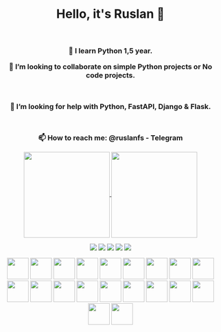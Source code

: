<div id="header" align="center">
<h1> Hello, it's Ruslan 👋 <h1/>
<h3>
<br> 🌱 I learn Python 1,5 year.
<br><p class="left"> 👯 I’m looking to collaborate on simple Python projects or No code projects.<p/>
<br><p class="left"> 🤔 I’m looking for help with Python, FastAPI, Django & Flask.<p/>
<br><p class="left"> 📫 How to reach me: @ruslanfs - Telegram<p/>
</h3>
<div/>
  
<a href="https://github.com/fivsky/github-readme-stats">
  <img height=200 align="center" src="https://github-readme-stats.vercel.app/api?username=fivsky&theme=onedark&show_icons=true" />
</a>
<a href="https://github.com/fivsky/convoychat">
  <img height=200 align="center" src="https://github-readme-stats.vercel.app/api/top-langs?username=fivsky&layout=compact&langs_count=8&card_width=320&theme=onedark&show_icons=true" />
</a>






![](http://github-profile-summary-cards.vercel.app/api/cards/profile-details?username=fivsky&theme=zenburn) 
</a>
![](http://github-profile-summary-cards.vercel.app/api/cards/repos-per-language?username=fivsky&theme=zenburn)
</a>
![](http://github-profile-summary-cards.vercel.app/api/cards/most-commit-language?username=fivsky&theme=zenburn)
</a>
![](http://github-profile-summary-cards.vercel.app/api/cards/stats?username=fivsky&theme=zenburn)
</a>
![](http://github-profile-summary-cards.vercel.app/api/cards/productive-time?username=fivsky&theme=zenburn&utcOffset=8)
</a>

<i class="devicon-canva-original"></i> 

<p>
<img src="https://cdn.jsdelivr.net/gh/devicons/devicon@latest/icons/canva/canva-original.svg" width="50" height="50"/>
<img src="https://cdn.jsdelivr.net/gh/devicons/devicon@latest/icons/csharp/csharp-original.svg" width="50" height="50"/>   
<img src="https://cdn.jsdelivr.net/gh/devicons/devicon@latest/icons/fastapi/fastapi-original.svg" width="50" height="50"/>
<img src="https://cdn.jsdelivr.net/gh/devicons/devicon@latest/icons/figma/figma-original.svg" width="50" height="50"/>
<img src="https://cdn.jsdelivr.net/gh/devicons/devicon@latest/icons/flask/flask-original.svg" width="50" height="50"/>
<img src="https://cdn.jsdelivr.net/gh/devicons/devicon@latest/icons/git/git-original.svg" width="50" height="50"/>
<img src="https://cdn.jsdelivr.net/gh/devicons/devicon@latest/icons/html5/html5-original-wordmark.svg" width="50" height="50"/>
<img src="https://cdn.jsdelivr.net/gh/devicons/devicon@latest/icons/intellij/intellij-original.svg" width="50" height="50"/>
<img src="https://cdn.jsdelivr.net/gh/devicons/devicon@latest/icons/jira/jira-original-wordmark.svg" width="50" height="50"/>
<img src="https://cdn.jsdelivr.net/gh/devicons/devicon@latest/icons/linkedin/linkedin-original.svg" width="50" height="50"/>
<img src="https://cdn.jsdelivr.net/gh/devicons/devicon@latest/icons/markdown/markdown-original.svg" width="50" height="50"/>
<img src="https://cdn.jsdelivr.net/gh/devicons/devicon@latest/icons/notion/notion-original.svg" width="50" height="50"/>
<img src="https://cdn.jsdelivr.net/gh/devicons/devicon@latest/icons/pycharm/pycharm-original.svg" width="50" height="50"/>
<img src="https://cdn.jsdelivr.net/gh/devicons/devicon@latest/icons/stackoverflow/stackoverflow-original.svg" width="50" height="50"/>
<img src="https://cdn.jsdelivr.net/gh/devicons/devicon@latest/icons/trello/trello-original.svg" width="50" height="50"/>
<img src="https://cdn.jsdelivr.net/gh/devicons/devicon@latest/icons/unity/unity-original.svg" width="50" height="50"/>
<img src="https://cdn.jsdelivr.net/gh/devicons/devicon@latest/icons/visualstudio/visualstudio-original.svg" width="50" height="50"/>
<img src="https://cdn.jsdelivr.net/gh/devicons/devicon@latest/icons/vscode/vscode-original.svg" width="50" height="50"/>
<img src="https://cdn.jsdelivr.net/gh/devicons/devicon@latest/icons/wordpress/wordpress-original.svg" width="50" height="50"/>
<img src="https://cdn.jsdelivr.net/gh/devicons/devicon@latest/icons/slack/slack-original.svg" width="50" height="50"/>
          </p>            
